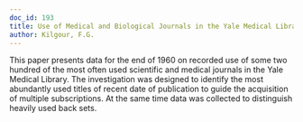 ```yaml
---
doc_id: 193
title: Use of Medical and Biological Journals in the Yale Medical Library
author: Kilgour, F.G.
---
```


This paper presents data for the end of 1960 on recorded use of some
two hundred of the most often used scientific and medical journals in the
Yale Medical Library.  The investigation was designed to identify the most
abundantly used titles of recent date of publication to guide the 
acquisition of multiple subscriptions.  At the same time data was collected
to distinguish heavily used back sets.
